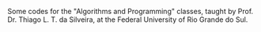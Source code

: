 Some codes for the "Algorithms and Programming" classes, taught by Prof. Dr. Thiago L. T. da Silveira, at the Federal University of Rio Grande do Sul.
